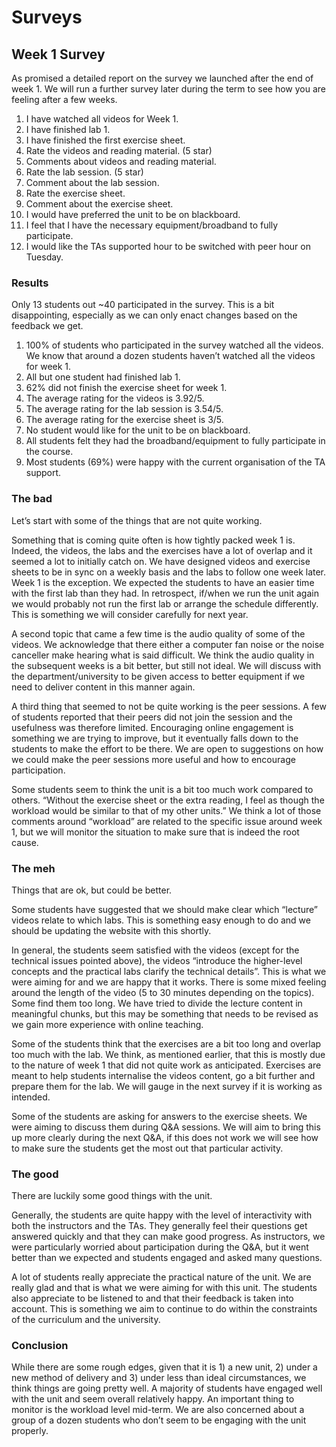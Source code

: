 # Surveys

## Week 1 Survey

As promised a detailed report on the survey we launched after the end of week 1. We will run a further survey later during the term to see how you are feeling after a few weeks.

1. I have watched all videos for Week 1.
2. I have finished lab 1.
3. I have finished the first exercise sheet.
4. Rate the videos and reading material. (5 star)
5. Comments about videos and reading material.
6. Rate the lab session. (5 star)
7. Comment about the lab session.
8. Rate the exercise sheet.
9. Comment about the exercise sheet.
10. I would have preferred the unit to be on blackboard.
11. I feel that I have the necessary equipment/broadband to fully participate.
12. I would like the TAs supported hour to be switched with peer hour on Tuesday.

### Results
Only 13 students out ~40 participated in the survey. This is a bit disappointing, especially as we can only enact changes based on the feedback we get.

1. 100% of students who participated in the survey watched all the videos. We know that around a dozen students haven’t watched all the videos for week 1.
2. All but one student had finished lab 1.
3. 62% did not finish the exercise sheet for week 1.
4. The average rating for the videos is 3.92/5.
5. The average rating for the lab session is 3.54/5.
6. The average rating for the exercise sheet is 3/5.
7. No student would like for the unit to be on blackboard.
8. All students felt they had the broadband/equipment to fully participate in the course.
9. Most students (69%) were happy with the current organisation of the TA support.

### The bad

Let’s start with some of the things that are not quite working.

Something that is coming quite often is how tightly packed week 1 is. Indeed, the videos, the labs and the exercises have a lot of overlap and it seemed a lot to initially catch on. We have designed videos and exercise sheets to be in sync on a weekly basis and the labs to follow one week later. Week 1 is the exception. We expected the students to have an easier time with the first lab than they had. In retrospect, if/when we run the unit again we would probably not run the first lab or arrange the schedule differently. This is something we will consider carefully for next year.

A second topic that came a few time is the audio quality of some of the videos. We acknowledge that there either a computer fan noise or the noise canceller make hearing what is said difficult. We think the audio quality in the subsequent weeks is a bit better, but still not ideal. We will discuss with the department/university to be given access to better equipment if we need to deliver content in this manner again.

A third thing that seemed to not be quite working is the peer sessions. A few of students reported that their peers did not join the session and the usefulness was therefore limited. Encouraging online engagement is something we are trying to improve, but it eventually falls down to the students to make the effort to be there. We are open to suggestions on how we could make the peer sessions more useful and how to encourage participation.

Some students seem to think the unit is a bit too much work compared to others. “Without the exercise sheet or the extra reading, I feel as though the workload would be similar to that of my other units.”  We think a lot of those comments around “workload” are related to the specific issue around week 1, but we will monitor the situation to make sure that is indeed the root cause.

### The meh

Things that are ok, but could be better.

Some students have suggested that we should make clear which “lecture” videos relate to which labs. This is something easy enough to do and we should be updating the website with this shortly.

In general, the students seem satisfied with the videos (except for the technical issues pointed above), the videos “introduce the higher-level concepts and the practical labs clarify the technical details”. This is what we were aiming for and we are happy that it works. There is some mixed feeling around the length of the video (5 to 30 minutes depending on the topics). Some find them too long. We have tried to divide the lecture content in meaningful chunks, but this may be something that needs to be revised as we gain more experience with online teaching.

Some of the students think that the exercises are a bit too long and overlap too much with the lab. We think, as mentioned earlier, that this is mostly due to the nature of week 1 that did not quite work as anticipated. Exercises are meant to help students internalise the videos content, go a bit further and prepare them for the lab. We will gauge in the next survey if it is working as intended.

Some of the students are asking for answers to the exercise sheets. We were aiming to discuss them during Q&A sessions. We will aim to bring this up more clearly during the next Q&A, if this does not work we will see how to make sure the students get the most out that particular activity.

### The good

There are luckily some good things with the unit.

Generally, the students are quite happy with the level of interactivity with both the instructors and the TAs. They generally feel their questions get answered quickly and that they can make good progress. As instructors, we were particularly worried about participation during the Q&A, but it went better than we expected and students engaged and asked many questions.

A lot of students really appreciate the practical nature of the unit. We are really glad and that is what we were aiming for with this unit. The students also appreciate to be listened to and that their feedback is taken into account. This is something we aim to continue to do within the constraints of the curriculum and the university.

### Conclusion

While there are some rough edges, given that it is 1) a new unit, 2) under a new method of delivery and 3) under less than ideal circumstances, we think things are going pretty well. A majority of students have engaged well with the unit and seem overall relatively happy. An important thing to monitor is the workload level mid-term. We are also concerned about a group of a dozen students who don’t seem to be engaging with the unit properly.
